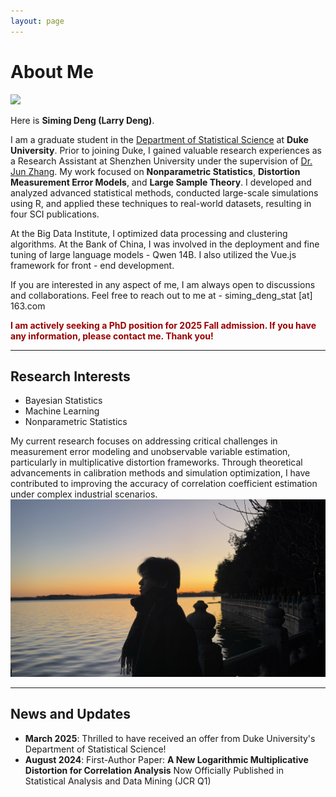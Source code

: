 ```yaml
---
layout: page
---
```


# About Me

<img src="https://larrysimingdeng.github.io/dengsiming.jpg" class="floatpic">


Here is **Siming Deng (Larry Deng)**.<br>

I am a graduate student in the [Department of Statistical Science](https://stat.duke.edu/) at **Duke University**.<!-- advised by [Prof. XXX](放教授web，http开头), within [Internet of Everything (IoE) Group](https://ioe.eng.cam.ac.uk/).--> Prior to joining Duke, I gained valuable research experiences as a Research Assistant at Shenzhen University under the supervision of [Dr. Jun Zhang](https://www.researchgate.net/profile/Jun_Zhang93). My work focused on **Nonparametric Statistics**, **Distortion Measurement Error Models**, and **Large Sample Theory**. I developed and analyzed advanced statistical methods, conducted large-scale simulations using R, and applied these techniques to real-world datasets, resulting in four SCI publications.<br>

At the Big Data Institute, I optimized data processing and clustering algorithms. At the Bank of China, I was involved in the deployment and fine tuning of large language models - Qwen 14B. I also utilized the Vue.js framework for front - end development.<br>

If you are interested in any aspect of me, I am always open to discussions and collaborations. Feel free to reach out to me at - siming_deng_stat [at] 163.com

**<font color="#990000">I am actively seeking a PhD position for 2025 Fall admission. If you have any information, please contact me. Thank you!</font>**

---

## Research Interests

- Bayesian Statistics
- Machine Learning
- Nonparametric Statistics

My current research focuses on addressing critical challenges in measurement error modeling and unobservable variable estimation, particularly in multiplicative distortion frameworks. Through theoretical advancements in calibration methods and simulation optimization, I have contributed to improving the accuracy of correlation coefficient estimation under complex industrial scenarios.
<img src="/images/dsm1.jpg">

---

## News and Updates

- **March 2025**: Thrilled to have received an offer from Duke University's Department of Statistical Science!<br>
- **August 2024**: First-Author Paper: **A New Logarithmic Multiplicative Distortion for Correlation Analysis** Now Officially Published in Statistical Analysis and Data Mining (JCR Q1)<br>




<!-- <blockquote class="twitter-tweet"><p lang="en" dir="ltr">Thrilled to be an AAAI-UC Scholar at <a href="https://twitter.com/hashtag/AAAI24?src=hash&amp;ref_src=twsrc%5Etfw">#AAAI24</a>, thanks to <a href="https://twitter.com/hashtag/AAAI?src=hash&amp;ref_src=twsrc%5Etfw">#AAAI</a> &amp; <a href="https://twitter.com/hashtag/GoogleExploreCSR?src=hash&amp;ref_src=twsrc%5Etfw">#GoogleExploreCSR</a> for the sponsorship. Grateful for the knowledge gained and new friendships formed.<br><br>Wonderful trip in Vancouver. Looking forward to staying connected with all.<a href="https://twitter.com/hashtag/AAAI24?src=hash&amp;ref_src=twsrc%5Etfw">#AAAI24</a> <a href="https://twitter.com/hashtag/Vancouver?src=hash&amp;ref_src=twsrc%5Etfw">#Vancouver</a> <a href="https://twitter.com/hashtag/GoogleExploreCSR?src=hash&amp;ref_src=twsrc%5Etfw">#GoogleExploreCSR</a> <a href="https://t.co/wUQUp8XlSM">pic.twitter.com/wUQUp8XlSM</a></p>&mdash; Hanlin CAI (seeking a PhD position 2025) (@lancecai2002) <a href="https://twitter.com/lancecai2002/status/1762210025173344260?ref_src=twsrc%5Etfw">February 26, 2024</a></blockquote> <script async src="https://platform.twitter.com/widgets.js" charset="utf-8"></script> -->

